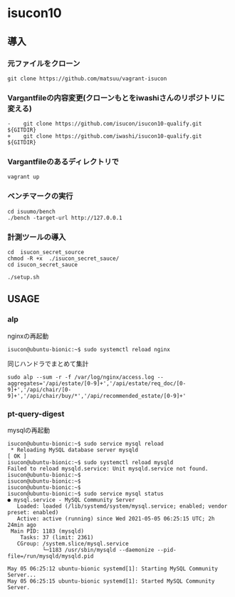 # isucon10

## 導入  
### 元ファイルをクローン  
`git clone https://github.com/matsuu/vagrant-isucon`

### Vargantfileの内容変更(クローンもとをiwashiさんのリポジトリに変える)  
```
-    git clone https://github.com/isucon/isucon10-qualify.git ${GITDIR}  
+    git clone https://github.com/iwashi/isucon10-qualify.git ${GITDIR}
```

### Vargantfileのあるディレクトリで  
`vagrant up`

### ベンチマークの実行  
```sudo -i -u isucon  
cd isuumo/bench  
./bench -target-url http://127.0.0.1
```

### 計測ツールの導入
```
cd 	isucon_secret_source
chmod -R +x  ./isucon_secret_sauce/
cd isucon_secret_sauce

./setup.sh
```


## USAGE
### alp
nginxの再起動
```
isucon@ubuntu-bionic:~$ sudo systemctl reload nginx
```

同じハンドラでまとめて集計
```
sudo alp --sum -r -f /var/log/nginx/access.log --aggregates='/api/estate/[0-9]+','/api/estate/req_doc/[0-9]+','/api/chair/[0-9]+','/api/chair/buy/*','/api/recommended_estate/[0-9]+'
```

### pt-query-digest
mysqlの再起動
```
isucon@ubuntu-bionic:~$ sudo service mysql reload
 * Reloading MySQL database server mysqld                                                                 [ OK ]
isucon@ubuntu-bionic:~$ sudo systemctl reload mysqld
Failed to reload mysqld.service: Unit mysqld.service not found.
isucon@ubuntu-bionic:~$
isucon@ubuntu-bionic:~$
isucon@ubuntu-bionic:~$
isucon@ubuntu-bionic:~$ sudo service mysql status
● mysql.service - MySQL Community Server
   Loaded: loaded (/lib/systemd/system/mysql.service; enabled; vendor preset: enabled)
   Active: active (running) since Wed 2021-05-05 06:25:15 UTC; 2h 24min ago
 Main PID: 1183 (mysqld)
    Tasks: 37 (limit: 2361)
   CGroup: /system.slice/mysql.service
           └─1183 /usr/sbin/mysqld --daemonize --pid-file=/run/mysqld/mysqld.pid

May 05 06:25:12 ubuntu-bionic systemd[1]: Starting MySQL Community Server...
May 05 06:25:15 ubuntu-bionic systemd[1]: Started MySQL Community Server.
```
